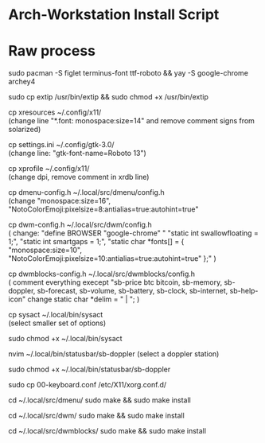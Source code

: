 # Arch-Workstation Install Script

# Raw process


sudo pacman -S figlet terminus-font ttf-roboto && yay -S google-chrome archey4 

sudo cp extip /usr/bin/extip && sudo chmod +x /usr/bin/extip

cp xresources ~/.config/x11/ \
(change line "*.font: monospace:size=14"
and remove comment signs from solarized)

cp settings.ini ~/.config/gtk-3.0/ \
(change line: "gtk-font-name=Roboto 13")

cp xprofile ~/.config/x11/ \
(change dpi, remove comment in xrdb line)

cp dmenu-config.h ~/.local/src/dmenu/config.h \
(change "monospace:size=16", "NotoColorEmoji:pixelsize=8:antialias=true:autohint=true"

cp dwm-config.h ~/.local/src/dwm/config.h \
( change: "define BROWSER "google-chrome" " "static int swallowfloating = 1;", "static int smartgaps = 1;", "static char *fonts[]          = { "monospace:size=10", "NotoColorEmoji:pixelsize=10:antialias=true:autohint=true"  };" )

cp dwmblocks-config.h ~/.local/src/dwmblocks/config.h \
( comment everything execept "sb-price btc bitcoin, sb-memory, sb-doppler, sb-forecast, sb-volume, sb-battery, sb-clock, sb-internet, sb-help-icon" change static char *delim = " | "; )
 
cp sysact ~/.local/bin/sysact \
(select smaller set of options)

sudo chmod +x ~/.local/bin/sysact

nvim ~/.local/bin/statusbar/sb-doppler
(select a doppler station)

sudo chmod +x ~/.local/bin/statusbar/sb-doppler

sudo cp 00-keyboard.conf /etc/X11/xorg.conf.d/

cd ~/.local/src/dmenu/ 
sudo make && sudo make install

cd ~/.local/src/dwm/ 
sudo make && sudo make install

cd ~/.local/src/dwmblocks/ 
sudo make && sudo make install
